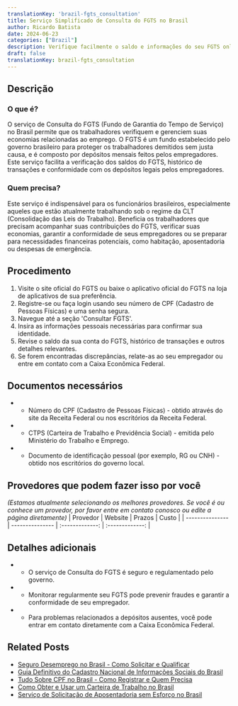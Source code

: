 ```yaml
---
translationKey: 'brazil-fgts_consultation'
title: Serviço Simplificado de Consulta do FGTS no Brasil
author: Ricardo Batista
date: 2024-06-23
categories: ["Brazil"]
description: Verifique facilmente o saldo e informações do seu FGTS online. Sem complicações, total transparência e atualizações oportunas sobre seus fundos de emprego.
draft: false
translationKey: brazil-fgts_consultation
---
```


## Descrição
### O que é?
O serviço de Consulta do FGTS (Fundo de Garantia do Tempo de Serviço) no Brasil permite que os trabalhadores verifiquem e gerenciem suas economias relacionadas ao emprego. O FGTS é um fundo estabelecido pelo governo brasileiro para proteger os trabalhadores demitidos sem justa causa, e é composto por depósitos mensais feitos pelos empregadores. Este serviço facilita a verificação dos saldos do FGTS, histórico de transações e conformidade com os depósitos legais pelos empregadores.

### Quem precisa?
Este serviço é indispensável para os funcionários brasileiros, especialmente aqueles que estão atualmente trabalhando sob o regime da CLT (Consolidação das Leis do Trabalho). Beneficia os trabalhadores que precisam acompanhar suas contribuições do FGTS, verificar suas economias, garantir a conformidade de seus empregadores ou se preparar para necessidades financeiras potenciais, como habitação, aposentadoria ou despesas de emergência.

## Procedimento

1. Visite o site oficial do FGTS ou baixe o aplicativo oficial do FGTS na loja de aplicativos de sua preferência.
2. Registre-se ou faça login usando seu número de CPF (Cadastro de Pessoas Físicas) e uma senha segura.
3. Navegue até a seção 'Consultar FGTS'.
4. Insira as informações pessoais necessárias para confirmar sua identidade.
5. Revise o saldo da sua conta do FGTS, histórico de transações e outros detalhes relevantes.
6. Se forem encontradas discrepâncias, relate-as ao seu empregador ou entre em contato com a Caixa Econômica Federal.

## Documentos necessários

- * Número do CPF (Cadastro de Pessoas Físicas) - obtido através do site da Receita Federal ou nos escritórios da Receita Federal.
- * CTPS (Carteira de Trabalho e Previdência Social) - emitida pelo Ministério do Trabalho e Emprego.
- * Documento de identificação pessoal (por exemplo, RG ou CNH) - obtido nos escritórios do governo local.

## Provedores que podem fazer isso por você
_(Estamos atualmente selecionando os melhores provedores. Se você é ou conhece um provedor, por favor entre em contato conosco ou edite a página diretamente)_
| Provedor        |     Website     |     Prazos    |       Custo      |
| --------------- | --------------- |  :-------------: | :-------------: |

## Detalhes adicionais

- * O serviço de Consulta do FGTS é seguro e regulamentado pelo governo.
- * Monitorar regularmente seu FGTS pode prevenir fraudes e garantir a conformidade de seu empregador.
- * Para problemas relacionados a depósitos ausentes, você pode entrar em contato diretamente com a Caixa Econômica Federal.
## Related Posts

- [Seguro Desemprego no Brasil - Como Solicitar e Qualificar](https://tramitit.com/portuguese/guides/brazil/seguro_desemprego/)
- [Guia Definitivo do Cadastro Nacional de Informações Sociais do Brasil](https://tramitit.com/portuguese/guides/brazil/cadastro_nacional_de_informações_sociais/)
- [Tudo Sobre CPF no Brasil - Como Registrar e Quem Precisa](https://tramitit.com/portuguese/guides/brazil/cadastro_de_pessoas_físicas/)
- [Como Obter e Usar um Carteira de Trabalho no Brasil](https://tramitit.com/portuguese/guides/brazil/carteira_de_trabalho/)
- [Serviço de Solicitação de Aposentadoria sem Esforço no Brasil](https://tramitit.com/portuguese/guides/brazil/solicitação_de_aposentadoria/)